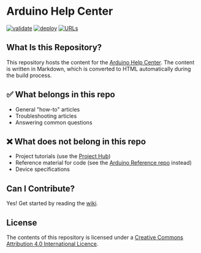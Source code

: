 Arduino Help Center
===================

[![validate](https://github.com/arduino/help-center-content/actions/workflows/workflow-validate.yaml/badge.svg)](https://github.com/arduino/help-center-content/actions/workflows/workflow-validate.yaml)
[![deploy](https://github.com/arduino/help-center-content/actions/workflows/deploy-prod.yml/badge.svg)](https://github.com/arduino/help-center-content/actions/workflows/deploy-prod.yml)
[![URLs](https://github.com/arduino/help-center-content/actions/workflows/check-urls.yml/badge.svg)](https://github.com/arduino/help-center-content/actions/workflows/check-urls.yml)

## What Is this Repository?

This repository hosts the content for the [Arduino Help Center](https://support.arduino.cc/). The content is written in Markdown, which is converted to HTML automatically during the build process.

## ✅ What belongs in this repo

- General "how-to" articles
- Troubleshooting articles
- Answering common questions

## ❌ What does not belong in this repo

- Project tutorials (use the [Project Hub](https://create.arduino.cc/projecthub))
- Reference material for code (see the [Arduino Reference repo](https://github.com/arduino/reference-en) instead)
- Device specifications

## Can I Contribute?

Yes! Get started by reading the [wiki](https://github.com/arduino/help-center-content/wiki).

## License

The contents of this repository is licensed under a [Creative Commons Attribution 4.0 International Licence](http://creativecommons.org/licenses/by-sa/4.0/).
